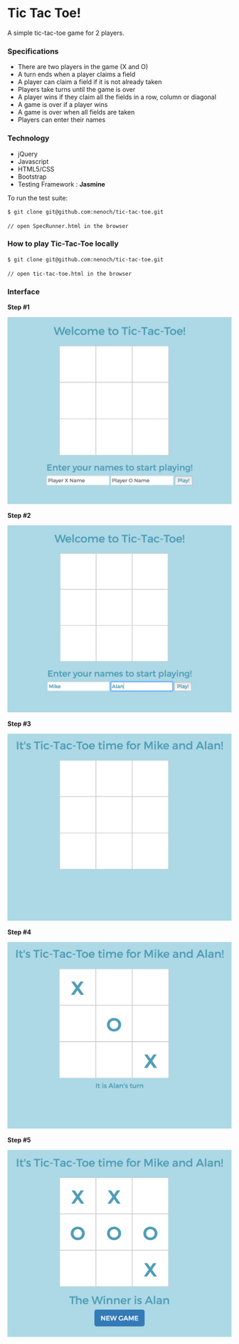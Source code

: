 # Tic Tac Toe!

A simple tic-tac-toe game for 2 players.

### Specifications

- There are two players in the game (X and O)
- A turn ends when a player claims a field
- A player can claim a field if it is not already taken
- Players take turns until the game is over
- A player wins if they claim all the fields in a row, column or diagonal
- A game is over if a player wins
- A game is over when all fields are taken
- Players can enter their names

### Technology

- jQuery
- Javascript
- HTML5/CSS
- Bootstrap
- Testing Framework : **Jasmine**


To run the test suite:
```
$ git clone git@github.com:nenoch/tic-tac-toe.git

// open SpecRunner.html in the browser

```

### How to play Tic-Tac-Toe locally

```
$ git clone git@github.com:nenoch/tic-tac-toe.git

// open tic-tac-toe.html in the browser

```

### Interface

**Step #1**<div style="text-align:center">![Landing Page](./imgs/1.png)</div>


**Step #2**<div style="text-align:center">![Enter players' names](./imgs/2.png)</div>

**Step #3**<div style="text-align:center">![Start the game](./imgs/3.png)</div>

**Step #4**<div style="text-align:center">![Play](./imgs/4.png)</div>

**Step #5**<div style="text-align:center">![The Winner is announced](./imgs/5.png)</div>
